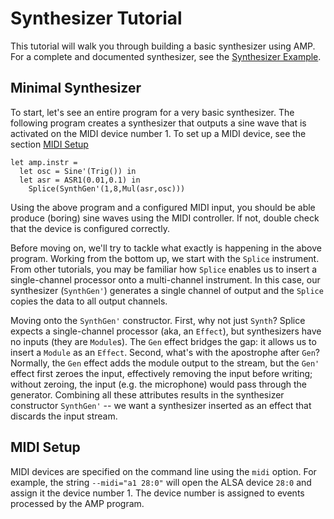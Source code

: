 Synthesizer Tutorial
====================

This tutorial will walk you through building a basic synthesizer using AMP.
For a complete and documented synthesizer, see the [Synthesizer
Example](../ex/synth.ml).

## Minimal Synthesizer

To start, let's see an entire program for a very basic synthesizer. The
following program creates a synthesizer that outputs a sine wave that is
activated on the MIDI device number 1. To set up a MIDI device, see the
section [MIDI Setup](#midi-setup)

    let amp.instr =
      let osc = Sine'(Trig()) in
      let asr = ASR1(0.01,0.1) in
        Splice(SynthGen'(1,8,Mul(asr,osc)))

Using the above program and a configured MIDI input, you should be able
produce (boring) sine waves using the MIDI controller. If not, double check
that the device is configured correctly.

Before moving on, we'll try to tackle what exactly is happening in the above
program. Working from the bottom up, we start with the `Splice` instrument.
From other tutorials, you may be familiar how `Splice` enables us to insert a
single-channel processor onto a multi-channel instrument. In this case, our
synthesizer (`SynthGen'`) generates a single channel of output and the
`Splice` copies the data to all output channels.

Moving onto the `SynthGen'` constructor. First, why not just `Synth`? Splice
expects a single-channel processor (aka, an `Effect`), but synthesizers have
no inputs (they are `Module`s). The `Gen` effect bridges the gap: it allows us
to insert a `Module` as an `Effect`. Second, what's with the apostrophe after
`Gen`? Normally, the `Gen` effect adds the module output to the stream, but
the `Gen'` effect first zeroes the input, effectively removing the input before
writing; without zeroing, the input (e.g. the microphone) would pass through
the generator. Combining all these attributes results in the synthesizer constructor
`SynthGen'` -- we want a synthesizer inserted as an effect that discards the
input stream.

## MIDI Setup

MIDI devices are specified on the command line using the `midi` option. For
example, the string `--midi="a1 28:0"` will open the ALSA device `28:0` and
assign it the device number 1. The device number is assigned to events
processed by the AMP program.
